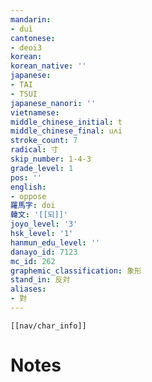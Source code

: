 ```yaml
---
mandarin:
- duì
cantonese:
- deoi3
korean:
korean_native: ''
japanese:
- TAI
- TSUI
japanese_nanori: ''
vietnamese:
middle_chinese_initial: t
middle_chinese_final: uʌi
stroke_count: 7
radical: 寸
skip_number: 1-4-3
grade_level: 1
pos: ''
english:
- oppose
羅馬字: doi
韓文: '[[되]]'
joyo_level: '3'
hsk_level: '1'
hanmun_edu_level: ''
danayo_id: 7123
mc_id: 262
graphemic_classification: 象形
stand_in: 反対
aliases:
- 對
---
```

```meta-bind-embed
[[nav/char_info]]
```

# Notes
